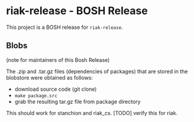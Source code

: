 # riak-release - BOSH Release

This project is a BOSH release for `riak-release`.

## Blobs

(note for maintainers of this Bosh Release)

The .zip and .tar.gz files (dependencies of packages) that are stored in the blobstore were obtained as follows:

- download source code (git clone)
- `make package.src`
- grab the resulting tar.gz file from package directory

This should work for stanchion and riak_cs. 
[TODO] verify this for riak.

